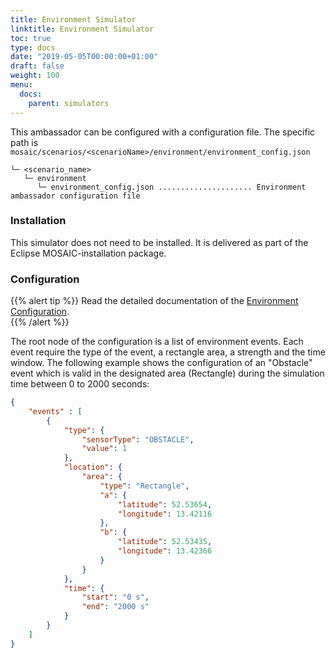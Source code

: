```yaml
---
title: Environment Simulator
linktitle: Environment Simulator
toc: true
type: docs
date: "2019-05-05T00:00:00+01:00"
draft: false
weight: 100
menu:
  docs:
    parent: simulators
---
```


This ambassador can be configured with a configuration file. The specific path is `mosaic/scenarios/<scenarioName>/environment/environment_config.json`


```plaintext
└─ <scenario_name>
   └─ environment
      └─ environment_config.json ..................... Environment ambassador configuration file
```

### Installation

This simulator does not need to be installed. It is delivered as part of the Eclipse MOSAIC-installation package.

### Configuration

{{% alert tip %}}
Read the detailed documentation of the [Environment Configuration](/docs/mosaic_configuration/environment_config).  
{{% /alert %}}

The root node of the configuration is a list of environment events. Each event require the type of the event, a rectangle area, a 
strength and the time window. The following example shows the configuration of an "Obstacle" event which is valid in the
designated area (Rectangle) during the simulation time between 0 to 2000 seconds:

```json
{
    "events" : [
        {
            "type": {
                "sensorType": "OBSTACLE",
                "value": 1
            },
            "location": {
                "area": {
                    "type": "Rectangle",
                    "a": {
                        "latitude": 52.53654,
                        "longitude": 13.42116
                    },
                    "b": {
                        "latitude": 52.53435,
                        "longitude": 13.42366
                    }
                }
            },
            "time": {
                "start": "0 s",
                "end": "2000 s"
            }
        }
    ]
}
```